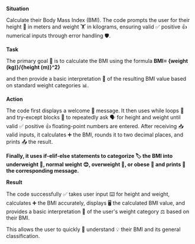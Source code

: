 **Situation**

Calculate their Body Mass Index (BMI). 
The code prompts the user for their height 📏 in meters and weight 🏋️ in kilograms, ensuring valid ✅ positive 👍 numerical inputs through error handling 🛡️.


**Task**

The primary goal 🎯 is to calculate the BMI using the formula **BMI= {weight (kg)}/{height (m)}^2}**

and then provide a basic interpretation 🤔 of the resulting BMI value based on standard weight categories 📊.


**Action**

The code first displays a welcome 👋 message. 
It then uses while loops 🔄 and try-except blocks 🚧 to repeatedly ask 🗣️ for height and weight until valid ✅ positive 👍 floating-point numbers are entered. 
After receiving 📥 valid inputs, it calculates ➕ the BMI, rounds it to two decimal places, and prints 📤 the result. 

**Finally, it uses if-elif-else statements to categorize 🏷️ the BMI into underweight 🦴, normal weight 😊, overweight 🍔, or obese 🐳 and prints 💬 the corresponding message.**


**Result**

The code successfully ✅ takes user input ⌨️ for height and weight, calculates ➕ the BMI accurately, displays 🖥️ the calculated BMI value, 
and provides a basic interpretation 🤔 of the user's weight category ⚖️ based on their BMI. 

This allows the user to quickly 💨 understand 💡 their BMI and its general classification.
